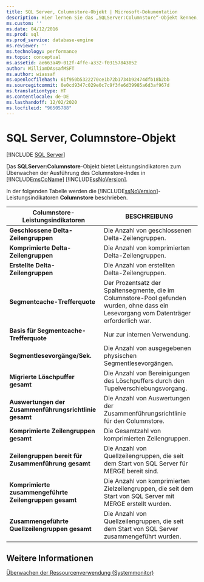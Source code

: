 ```yaml
---
title: SQL Server, Columnstore-Objekt | Microsoft-Dokumentation
description: Hier lernen Sie das „SQLServer:Columnstore“-Objekt kennen, das Leistungsindikatoren zum Überwachen der Ausführung des Columnstore-Index in SQL Server bietet.
ms.custom: ''
ms.date: 04/12/2016
ms.prod: sql
ms.prod_service: database-engine
ms.reviewer: ''
ms.technology: performance
ms.topic: conceptual
ms.assetid: ae663a49-012f-4ffe-a332-f03157843052
author: WilliamDAssafMSFT
ms.author: wiassaf
ms.openlocfilehash: 61f950b5322270ce1b72b1734b92474dfb18b2bb
ms.sourcegitcommit: 0e0cd9347c029e0c7c9f3fe6d39985a6d3af967d
ms.translationtype: HT
ms.contentlocale: de-DE
ms.lasthandoff: 12/02/2020
ms.locfileid: "96505788"
---
```

# <a name="sql-server-columnstore-object"></a>SQL Server, Columnstore-Objekt
 [!INCLUDE [SQL Server](../../includes/applies-to-version/sqlserver.md)]

  Das **SQLServer:Columnstore**-Objekt bietet Leistungsindikatoren zum Überwachen der Ausführung des Columnstore-Index in [!INCLUDE[msCoName](../../includes/msconame-md.md)] [!INCLUDE[ssNoVersion](../../includes/ssnoversion-md.md)].  
  
 In der folgenden Tabelle werden die [!INCLUDE[ssNoVersion](../../includes/ssnoversion-md.md)]-Leistungsindikatoren **Columnstore** beschrieben.  
  
|Columnstore-Leistungsindikatoren|BESCHREIBUNG|  
|--------------------------|-----------------|  
|**Geschlossene Delta-Zeilengruppen**|Die Anzahl von geschlossenen Delta-Zeilengruppen.|  
|**Komprimierte Delta-Zeilengruppen**|Die Anzahl von komprimierten Delta-Zeilengruppen.|  
|**Erstellte Delta-Zeilengruppen**|Die Anzahl von erstellten Delta-Zeilengruppen.|  
|**Segmentcache-Trefferquote**|Der Prozentsatz der Spaltensegmente, die im Columnstore-Pool gefunden wurden, ohne dass ein Lesevorgang vom Datenträger erforderlich war.|  
|**Basis für Segmentcache-Trefferquote**|Nur zur internen Verwendung.|
|**Segmentlesevorgänge/Sek.**|Die Anzahl von ausgegebenen physischen Segmentlesevorgängen.|  
|**Migrierte Löschpuffer gesamt**|Die Anzahl von Bereinigungen des Löschpuffers durch den Tupelverschiebungsvorgang.|  
|**Auswertungen der Zusammenführungsrichtlinie gesamt**|Die Anzahl von Auswertungen der Zusammenführungsrichtlinie für den Columnstore.|  
|**Komprimierte Zeilengruppen gesamt**|Die Gesamtzahl von komprimierten Zeilengruppen.|  
|**Zeilengruppen bereit für Zusammenführung gesamt**|Die Anzahl von Quellzeilengruppen, die seit dem Start von SQL Server für MERGE bereit sind.|  
|**Komprimierte zusammengeführte Zeilengruppen gesamt**|Die Anzahl von komprimierten Zielzeilengruppen, die seit dem Start von SQL Server mit MERGE erstellt wurden.|  
|**Zusammengeführte Quellzeilengruppen gesamt**|Die Anzahl von Quellzeilengruppen, die seit dem Start von SQL Server zusammengeführt wurden.|  
  
## <a name="see-also"></a>Weitere Informationen  
 [Überwachen der Ressourcenverwendung &#40;Systemmonitor&#41;](../../relational-databases/performance-monitor/monitor-resource-usage-system-monitor.md)  
  
  

